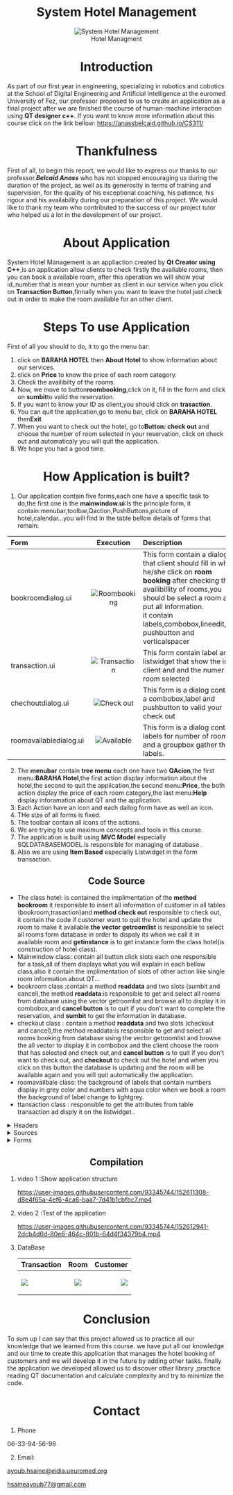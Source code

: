 <h1 align="center">System Hotel Management</h1>
 <p align="center"> <img src="screen.png" title="System Hotel Management "><br> Hotel Managment</p> 


<h1 align="center">Introduction</h1>

As part of our first year in engineering, specializing in robotics and cobotics at the School of Digital Engineering and Artificial Intelligence at the euromed University of Fez, our professor proposed to us to create an application as a final project after we are finished the course of human-machine interaction using **QT designer c++**.
If you want to know more information about this course click on the link bellow:
<https://anassbelcaid.github.io/CS311/>
<h1 align="center">Thankfulness</h1>

First of all, to begin this report, we would like to express our thanks to
our professor.***Belcaid Anass*** who has not stopped encouraging us during the
duration of the project, as well as its generosity in terms of training and supervision,
for the quality of his exceptional coaching, his patience, his rigour and his
availability during our preparation of this project.
We would like to thank my team who contributed to the success of our project
tutor who helped us a lot in the development of our project.

<h1 align="center">About Application</h1>

System Hotel Management is an appliaction created by **Qt Creator using C++**,is an application allow clients to check firstly the available rooms, then you can book a available room, after this operation we will show your id_number that is mean your number as client in our service when you click on **Transaction Button**,finnally when you want to leave the hotel just check out in order to make the room available for an other client.

<h1 align="center">Steps To use Application</h1>

First of all you should to do, it to go the menu bar:
1. click on **BARAHA HOTEL** then **About Hotel** to show information about our services.
2. click on **Price** to know the price of each room category.
3.  Check the availibilty of the rooms.
4.  Now, we move to button**roombooking**,click on it, fill in the form and click on **sumbit**to valid the reservation.
5.  If you want to know your ID as client,you should click on **trasaction**.
6.  You can quit the application,go to menu bar, click on **BARAHA HOTEL** then**Exit** 
7.  When you want to check out the hotel, go to**Button: check out** and choose the number of room selected in your reservation, click on check out and automaticaly you will quit the application.
8.  We hope you had a good time. 



<h1 align="center">How Application is built?</h1>

1. Our application contain five forms,each one have a specific task to do,the first one is the **mainwindow.ui**:Is the principle form, it contain:menubar,toolbar,Qaction,PushButtons,picture of hotel,calendar...you will find in the table bellow details of forms that remain:

| Form        | Execution   | Description   |
| :---        |    :----:   | :---          |
| bookroomdialog.ui      | <p> <img src="roombook.png" title="Roombooking"></p>       | This form contain a dialog that client should fill in when he/she click on **room booking** after checking the availibillity of rooms,you should be select a room and put all information.<br>it contain labels,combobox,lineedit,two pushbutton and verticalspacer   |
| transaction.ui   | <p> <img src="transaction.png" title="Transaction"></p>        | This form contain label and a listwidget that show the id of client and and the numer of room selected       |
| chechoutdialog.ui   | <p> <img src="chechout.png" title="Check out"></p>          | This form is a dialog contain a combobox,label and pushbutton to valid your check out      |
| roomavailabledialog.ui   | <p> <img src="available.png" title="Available"></p>          | This form is a dialog contain labels for number of rooms and a groupbox gather this labels.        |


2. The **menubar** contain **tree menu** each one have two **QAcion**,the first menu:**BARAHA Hotel**,the first action display information about the hotel,the second to quit the application,the second menu:**Price**, the both action display the price of each room category,the last menu:**Help** display inforamation about QT and the application.
3. Each Action have an icon and each dailog form have as well an icon.
4. THe size of all forms is fixed.
5. The toolbar contain all icons of the actions.
6. We are trying to use maximum concepts and tools in this course.
7. The application is built using **MVC Model** especially SQLDATABASEMODEL.is responsible for managing of database .
8. Also we are using **Item Based** especially Listwidget in the form transaction.



<h2 align="center">Code Source</h2>

* The class hotel: is contained the implimentation of the **method bookroom** it responsible to insert all information of customer in all tables (bookroom,trasaction)and **method check out** responsible to check out, it contain the code if customer want to quit the hotel and update the room to make it available.**the vector getroomlist** is responsible to select  all rooms form database in order to dispaly its when we call it in available room and **getinstance** is to get instance form the class hotel(is construction of hotel class).
* Mainwindow class: contain all button click slots each one responsible for a task,all of them displays what you will explain in each bellow class,also it contain the implimentation of slots of other action like single room information about QT... 
* bookroom class :contain a method **readdata** and two slots (sumbit and cancel),the method **readdata**:is responsible to get and select all rooms from database using the vector getroomlist and browse all to display it in combobox,and **cancel button** is to quit if you don't want to complete the reservation, and **sumbit** to get the information in database.
* checkout class : contain a method **readdata** and two slots (checkout and cancel),the method readdata:is responsible to get and select all rooms booking from database using the vector getroomlist and browse the all vector to display it in combobox and the client choose the room that has selected and check out,and **cancel button** is to quit if you don't want to check out, and **checkout** to check out the hotel and when you click on this button the database is updating and the room will be available again and you will quit automatically the application. 
* roomavailbale class: the background of labels that contain numbers display in grey color and numbers with aqua color when we book a room the background of label change to lightgrey.
* ttansaction class : responsible to get the attributes from table transaction ad disply it on the listwidget .
<details>
<summary>Headers</summary>
<br>
 
<details>
<summary>bookroomdialog.h</summary>
<br>
 
```
#ifndef BOOKROOMDIALOG_H
#define BOOKROOMDIALOG_H
#include <QDialog>
#include <QtDebug>
#include <QSqlDatabase>
#include <QSqlDriver>
#include <QSqlError>
#include <QSqlQuery>
#include <QFile>
#include <vector>
#include <QMessageBox>

#include "hotel.h"

namespace Ui {
class BookRoomDialog;
}

class BookRoomDialog : public QDialog
{
    Q_OBJECT

public:
    explicit BookRoomDialog(QWidget *parent = nullptr);
    ~BookRoomDialog();
    void readData();

    QString getname()const;
    int combobox()const;
    QString getaddres()const;
    QString getphone()const; 

private slots:
    void on_btnCancel_clicked();
    void on_btnSubmit_clicked();

private:
    Ui::BookRoomDialog *ui;

};

#endif // BOOKROOMDIALOG_H

```
</details>

<details>
<summary>checkoutdialog.h</summary>
<br>
 
```
#ifndef CHECKOUTDIALOG_H
#define CHECKOUTDIALOG_H

#include <QDialog>
#include <QDebug>
#include <QSqlQuery>
#include <QFile>
#include <QSqlDatabase>
#include <QSqlError>
#include <hotel.h>
#include <QMessageBox>

namespace Ui {
class CheckOutDialog;
}

class CheckOutDialog : public QDialog
{
    Q_OBJECT

public:
    explicit CheckOutDialog(QWidget *parent = nullptr);
    ~CheckOutDialog();
    void readData();
    //int box()const;


private slots:
    void on_btnCancel_clicked();
    void on_btnCheckout_clicked();
private:
    Ui::CheckOutDialog *ui;
};

#endif // CHECKOUTDIALOG_H
 
```
</details>
  
  
<details>
<summary>roomavailabledailog.h></summary>
<br>
 
```
#ifndef ROOMAVAILABLEWINDOW_H
#define ROOMAVAILABLEWINDOW_H
#include <QDialog>
#include <QDebug>
#include <hotel.h>

namespace Ui {
class RoomAvailableDialog;
}

class RoomAvailableDialog : public QDialog
{
    Q_OBJECT

public:
    explicit RoomAvailableDialog(QWidget *parent = nullptr);
    ~RoomAvailableDialog();
    void readData();

    QString groupBox()const;
private slots:
    void on_pushButton_clicked();

private:
    Ui::RoomAvailableDialog *ui;
};
#endif // ROOMAVAILABLEWINDOW_H
 
```
</details> 
  
<details>
<summary>transaction.h</summary>
<br>
 
```
#ifndef TRANSACTION_H
#define TRANSACTION_H
#include <QSqlDatabase>
#include <QSqlDriver>
#include <QSqlError>
#include <QSqlQuery>
#include <QFile>
#include <QDebug>
#include <QSqlTableModel>
#include <QDialog>

namespace Ui {
class transaction;
}

class transaction : public QDialog
{
    Q_OBJECT

public:
    explicit transaction(QWidget *parent = nullptr);
    void readData();
    ~transaction();

private:
    Ui::transaction *ui;
};
#endif // TRANSACTION_H
 
```
</details> 
  
  
<details>
<summary>hotel.h</summary>
<br>
 
```
#ifndef HOTEL_H
#define HOTEL_H

#include <QDialog>
#include <QDebug>
#include <QSqlQuery>
#include <QFile>
#include <QSqlDatabase>
#include <QSqlError>
#include<vector>

class Hotel
{
private:
    Hotel(){}
    Hotel(Hotel const &){}
    static Hotel * instance;
    void updateHotelData(int room); //update DB & Vector

public:
    int BookRoom(int roomno, QString name, QString contactno, QString govid, QString address);
    int CheckOut(int roomno);
    std::vector<int> RoomAvailability();
    std::vector<int> getRoomList(QString);  //return vector
    static Hotel* getInstance();

};

#endif // HOTEL_H
 
```
</details> 
  
<details>
<summary>mainwindow.h</summary>
<br>
 
```
#ifndef MAINWINDOW_H
#define MAINWINDOW_H

#include <QMainWindow>
#include "bookroomdialog.h"
#include "checkoutdialog.h"
#include "roomavailabledialog.h"
#include "transaction.h"

namespace Ui {
class MainWindow;
}

class MainWindow : public QMainWindow
{
    Q_OBJECT

private:
    RoomAvailableDialog * ptrRoomAvailableDlg;
    CheckOutDialog * ptrCheckOutDlg;
    BookRoomDialog * ptrRoomBookingDlg;
    transaction * ptrTransaction;

public:
    explicit MainWindow(QWidget *parent = nullptr);
    ~MainWindow();

private slots:
    void on_btnRoomBooking_clicked();
    void on_btnRoomCheckout_clicked();
    void on_btnCheckAvailability_clicked();
    void on_bntTransaction_clicked();
    void on_actionAbout_Application_triggered();

    void on_actionAbout_QT_triggered();

    void on_actionInformation_BARAHA_Hotel_triggered();

    void on_actionExit_triggered();

    void on_actionSingle_room_triggered();

    void on_actionDouble_room_triggered();

private:
    Ui::MainWindow *ui;
};

#endif // MAINWINDOW_H
 
```
</details> 
  
</details>

<details>
<summary>Sources</summary>
<br>
 
<details>
<summary>bookroomdialog.cpp</summary>
<br>
 
```
#include "bookroomdialog.h"
#include "ui_bookroomdialog.h"

BookRoomDialog::BookRoomDialog(QWidget *parent) :
    QDialog(parent),
    ui(new Ui::BookRoomDialog)
{
    ui->setupUi(this);
    this->setWindowTitle("Booking a room");
    this->setFixedSize(500,500);
    this->setWindowIcon(QIcon(":/booking_room.jpg"));

}

void BookRoomDialog:: readData()
{
    qDebug()<<"BookRoomDialog:readData";
    std::vector<int>rooms = Hotel::getInstance()->getRoomList("y");
    this->ui->cmbRoomList->clear();

    for(std::vector<int>::iterator it = rooms.begin(); it!=rooms.end(); it++ )
    {
        this->ui->cmbRoomList->addItem(QString::number(*it));
    }
}

BookRoomDialog::~BookRoomDialog()
{
    delete ui;
}

void BookRoomDialog::on_btnCancel_clicked()
{
    this->hide();
}

void BookRoomDialog::on_btnSubmit_clicked()
{
    //call hotel's book room
    int  roomno = ui->cmbRoomList->currentText().toInt();
    QString name = ui->txtName->text();
    QString contactno = ui->txtContactNumber->text();
    QString address = ui->txtAddress->toPlainText();
    QString govtid = ui->txtIdProof->text();


  //  query.prepare("insert into cppbuzz_customer (name, mobileno, govtid, address) values ('" + name + "','" + contactno + "','" + govtid + "','" + address + "')");


    if(roomno < 1)
    {
            QMessageBox::information(
            this,
            tr("Warning!"),
            tr("We are sold out. No room is available") );
            return;
     }

    int ret = Hotel::getInstance()->BookRoom(roomno, name, contactno, govtid, address);

    QString msg = "";
    ret==0?msg="Success!":"Failure!";

    this->hide();

    if(ret == 0)
    {
        QMessageBox::information(
        this,
        tr("Success!"),
        tr("Room has been booked! Please ask for Govt. Id from customer") );
    }
}

//QString BookRoomDialog::getname() const{
//    return ui->txtName->text();

//}

//QString BookRoomDialog::getphone() const{
//    return ui->txtContactNumber->text();


//}

//int BookRoomDialog::combobox() const{
//    return ui->cmbRoomList->currentText().toInt();


//}
//QString BookRoomDialog::getaddres() const{
//    return ui->txtAddress->toPlainText();

//}
 
```
</details>

  
<details>
<summary>checkoutdialog.cpp</summary>
<br>
 
```
#include "checkoutdialog.h"
#include "ui_checkoutdialog.h"
#include "QDebug"

CheckOutDialog::CheckOutDialog(QWidget *parent) :
    QDialog(parent),
    ui(new Ui::CheckOutDialog)
{
    ui->setupUi(this);
    this->setWindowTitle("Check out");
    this->setFixedSize(300,300);
    this->setWindowIcon(QIcon(":/check-out.jpg"));
    qDebug()<<"in constructor of CheckOutDialog";
}



void CheckOutDialog::readData()
{
    std::vector<int>rooms = Hotel::getInstance()->getRoomList("n");
    this->ui->comboBox->clear();

    char flag = 0;
    for(std::vector<int>::iterator it = rooms.begin(); it!=rooms.end(); it++ )
    {
        this->ui->comboBox->addItem(QString::number(*it));
        flag = 1;
    }

    if(flag==1) this->ui->btnCheckout->setEnabled(true);

}
CheckOutDialog::~CheckOutDialog()
{
    delete ui;
}

void CheckOutDialog::on_btnCancel_clicked()
{
    this->show();
}

void CheckOutDialog::on_btnCheckout_clicked()
{

    //call hotels's checkout
    int  roomno = ui->comboBox->currentText().toInt();

    if(roomno < 1)
    {
            QMessageBox::information(
            this,
            tr("Warning!"),
            tr("No room to Check out") );
            return;
     }
    int ret = Hotel::getInstance()->CheckOut(roomno);

    QString msg = "";
    ret==0?msg="Success!":"Failure!";

    this->hide();

    if(ret == 0)
    {
        QMessageBox::information(
        this,
        tr("Success!"),
        tr("Room has been Check-out! Say thank you to Customer") );
    }
}


//int CheckOutDialog::box() const{
//    return ui->comboBox->currentText().toInt();

//}
 
```
</details>
  
<details>
<summary>roomavailabledialog.cpp</summary>
<br>
 
```
#include "roomavailabledialog.h"
#include "ui_roomavailabledialog.h"
#include <QDebug>

RoomAvailableDialog::RoomAvailableDialog(QWidget *parent) :
    QDialog(parent),
    ui(new Ui::RoomAvailableDialog)
{
    ui->setupUi(this);
    this->setFixedSize(380,200);
    this->setWindowTitle("Available room");
    qDebug()<<"In RoomAvailableDialog()";
    //this->setWindowIcon(QIcon(":/available.jpg"));


}

void RoomAvailableDialog::readData()
{
    qDebug()<<"in readData()";

    std::vector<int>rooms = Hotel::getInstance()->getRoomList("y");
    ui->lblinfo->setStyleSheet("QLabel { background-color : grey; color : aqua; }");

    std::vector<int>temprooms =  {101, 102, 103, 104, 105, 201, 202, 203, 204, 205};

    //set default color to all
    for(std::vector<int>::iterator it = temprooms.begin(); it!=temprooms.end(); it++ )
    {
        //Put logic to change color of Labels
        QString lblname = "lbl" + QString::number(*it);
        QLabel * ptr = this->findChild<QLabel*>(lblname);

        if(ptr)
        {
            ptr->setStyleSheet("QLabel { background-color : lightgrey; color : aqua; }");
        }

    }

    for(std::vector<int>::iterator it = rooms.begin(); it!=rooms.end(); it++ )
    {
        //Put logic to change color of Labels
        QString lblname = "lbl" + QString::number(*it);
        QLabel * ptr = this->findChild<QLabel*>(lblname);

        if(ptr)
        {
            //pLabel->setStyleSheet("QLabel { background-color : red; color : blue; }");

            ptr->setStyleSheet("QLabel { background-color : grey; color : aqua; }");
        }

    }
}

RoomAvailableDialog::~RoomAvailableDialog()
{
    qDebug()<<"Deleting RoomAvailableDialog";
    delete ui;
}

QString RoomAvailableDialog::groupBox()const{
        return ui->lbl101->text();
        return ui->lbl102->text();
        return ui->lbl103->text();
        return ui->lbl104->text();
        return ui->lbl105->text();
        return ui->lbl201->text();
        return ui->lbl202->text();
        return ui->lbl203->text();
        return ui->lbl204->text();
        return ui->lbl205->text();



}
void RoomAvailableDialog::on_pushButton_clicked()
{
    this->hide();
}
  
```
</details> 
  
<details>
<summary>transaction.cpp</summary>
<br>
 
```
#include "transaction.h"
#include "ui_transaction.h"

transaction::transaction(QWidget *parent) :
    QDialog(parent),
    ui(new Ui::transaction)
{
    ui->setupUi(this);
    this->setFixedSize(320,180);
    this->setWindowTitle("Transaction ");
   this->setWindowIcon(QIcon(":/transaction-icon.jpg"));

}
void transaction::readData()
{
    QSqlDatabase Database = QSqlDatabase::addDatabase("QSQLITE");
    Database.setDatabaseName("C:\\Users\\Hsaine\\Desktop\\Hotel_Management_in_QT (1)\\Hotel_Management_in_QT (1)\\data");
    if(QFile::exists("C:\\Users\\Hsaine\\Desktop\\Hotel_Management_in_QT (1)\\Hotel_Management_in_QT (1)\\data"))
        qDebug() << "DB file exist";
    else
       qDebug() << "DB file doesn't exists";

    if (!Database.open())
        qDebug() << Database.lastError().text();
    else
        qDebug() << "Database loaded successfull!";

    QSqlQuery query(Database);
    query.prepare("select * from cppbuzz_transaction");

    if(!query.exec())
        qDebug() << query.lastError().text() << query.lastQuery();
    else
        qDebug() << "Update was successful "<< query.lastQuery();


     while(query.next())
     {

         this->ui->lstWidget->addItem(query.value(0).toString() +"************************"+ query.value(1).toString() +"****************"+ query.value(2).toString());
         qDebug() << query.value(0).toString() << " " << query.value(1).toString() << query.value(2).toString();
     }

     Database.close();
}
transaction::~transaction()
{
    delete ui;
}
  
```
</details>  
  
<details>
<summary>hotel.cpp</summary>
<br>
 
```
#include "hotel.h"
#include "QDebug"
#include<QMessageBox>
#include <checkoutdialog.h>

Hotel* Hotel::instance = nullptr;
int Hotel::CheckOut(int roomno)
{
    qDebug()<<"in CheckOut for room no : " << roomno;
    //**** update DB **********

    QSqlDatabase Database = QSqlDatabase::addDatabase("QSQLITE");
    Database.setDatabaseName("C:\\Users\\Hsaine\\Desktop\\Hotel_Management_in_QT (1)\\Hotel_Management_in_QT (1)\\data");
    if(QFile::exists("C:\\Users\\Hsaine\\Desktop\\Hotel_Management_in_QT (1)\\Hotel_Management_in_QT (1)\\data"))
        qDebug() << "DB file exist";
    else
       qDebug() << "DB file doesn't exists";

    if (!Database.open())
        qDebug() << Database.lastError().text();
    else
        qDebug() << "Database loaded successfull!";

    QSqlQuery query(Database);
    query.prepare("update cppbuzz_room set available ='y' where number='" +QString::number(roomno)+ "'");

    if(!query.exec())
        qDebug() << query.lastError().text() << query.lastQuery();
    else
        qDebug() << "Update was successful "<< query.lastQuery();


    Database.close();
    //getRoomList();
    CheckOut(roomno);
    return 0;
}

int Hotel::BookRoom(int roomno, QString name, QString contactno, QString govtid, QString address)
{
    qDebug() << "in BookRoom for room no : "<< roomno;

    //**** update DB **********


    QSqlDatabase Database = QSqlDatabase::addDatabase("QSQLITE");
    Database.setDatabaseName("C:\\Users\\Hsaine\\Desktop\\Hotel_Management_in_QT (1)\\Hotel_Management_in_QT (1)\\data");
    if(QFile::exists("C:\\Users\\Hsaine\\Desktop\\Hotel_Management_in_QT (1)\\Hotel_Management_in_QT (1)\\data"))
        qDebug() << "DB file exist";
    else
       qDebug() << "DB file doesn't exists";

    if (!Database.open())
        qDebug() << Database.lastError().text();
    else
        qDebug() << "Database loaded successfull!";

   QSqlQuery query(Database);
 //query.prepare("insert into cppbuzz_room (number) values ('"+QString::number(roomno)+ "')");

    if(!query.exec())
        qDebug() << query.lastError().text() << query.lastQuery();
    //prepare hotel room query
    query.prepare("update cppbuzz_room set available ='n' where number='" +QString::number(roomno)+ "'");
    if(!query.exec())
        qDebug() << query.lastError().text() << query.lastQuery();
    else
        qDebug() << "Update was successful "<< query.lastQuery();

    //prepare customer query
    query.clear();
    query.prepare("insert into cppbuzz_customer (name, mobileno, govtid, address) values ('" + name + "','" + contactno + "','" + govtid + "','" + address + "')");
    QString customer_id;
    if(!query.exec())
        qDebug() << query.lastError().text() << query.lastQuery();
    else
    {
        qDebug() << "Update was successful "<< query.lastQuery();
        customer_id = query.lastInsertId().toString();
        qDebug() <<"Last Inserted Id is  : "<< customer_id;
    }

    //prepare transaction query
    query.clear();
    query.prepare("insert into cppbuzz_transaction (room, customer_id) values ('" + QString::number(roomno) + "','" + customer_id + "')");
    if(!query.exec())
        qDebug() << query.lastError().text() << query.lastQuery();
    else
    {
        qDebug() <<"Update was successful "<< query.lastQuery();
        qDebug() <<"Last Inserted Id is  : "<<query.lastInsertId().toString();
    }




    Database.close();
    //getRoomList();
    return 0;
}

std::vector<int> Hotel::getRoomList(QString flag = "y")
{
        std::vector<int> rooms;
        //if(availableRooms.empty())
        QSqlDatabase Database = QSqlDatabase::addDatabase("QSQLITE");
        Database.setDatabaseName("C:\\Users\\Hsaine\\Desktop\\Hotel_Management_in_QT (1)\\Hotel_Management_in_QT (1)\\data");
        if(QFile::exists("C:\\Users\\Hsaine\\Desktop\\Hotel_Management_in_QT (1)\\Hotel_Management_in_QT (1)\\data"))
            qDebug() << "DB file exist";
        else
           qDebug() << "DB file doesn't exists";

        if (!Database.open())
            qDebug() << Database.lastError().text();
        else
            qDebug() << "Database loaded successfull!";

        QSqlQuery query(Database);
        query.prepare("select number from cppbuzz_room where available = '" + flag + "'");

        if(!query.exec())
            qDebug() << query.lastError().text() << query.lastQuery();
        else
            qDebug() << "Fetch was successful";

        while(query.next())
        {
            QString record = query.value(0).toString();
            rooms.push_back(record.toInt());
            qDebug()<<"Line is : "<<record;
        }

        Database.close();
        return rooms;
}

Hotel *Hotel::getInstance()
{
    if(instance == nullptr)
        instance = new Hotel();
    return instance;
}
  
```
</details>  
  
  
<details>
<summary>mainwindow.cpp</summary>
<br>
 
```
#include "mainwindow.h"
#include "ui_mainwindow.h"
#include<QDebug>

MainWindow::MainWindow(QWidget *parent) :
    QMainWindow(parent),
    ui(new Ui::MainWindow)
{
    ui->setupUi(this);
    this->setFixedSize(1000,1000);

    ptrRoomAvailableDlg = new RoomAvailableDialog(this);
    ptrCheckOutDlg = new CheckOutDialog(this);
    ptrRoomBookingDlg = new BookRoomDialog(this);
    ptrTransaction = new transaction(this);

    QPixmap pm(":/booking.jfif"); // <- path to image file
    ui->imgLabel->setPixmap(pm);
    ui->imgLabel->setScaledContents(true);
    this->setWindowTitle("Booking Hotel");   //title of the application
    this->setWindowIcon(QIcon(":/booking.jfif"));
}

MainWindow::~MainWindow()
{
    qDebug()<<"MainWindow: Deleting";
    delete ui;
    delete ptrRoomBookingDlg;
    delete ptrCheckOutDlg;
    delete ptrRoomAvailableDlg;
    delete ptrTransaction;
}

void MainWindow::on_btnRoomBooking_clicked()
{
    //create the dialog
//    BookRoomDialog D;
//    D.setModal(false);
//    //exécuter le dialogue
//    auto reply = D.exec();


//        if(reply == BookRoomDialog::Accepted)

    qDebug() <<this->metaObject()->className()<< ": In Room Booking";
    ptrRoomBookingDlg->readData();
    ptrRoomBookingDlg->show();

    if(ptrRoomBookingDlg->isVisible())
        qDebug()<<"New Window is visible";
    else
        qDebug()<<"New Window is not visible";
   // BookRoom();
}

void MainWindow::on_btnRoomCheckout_clicked()
{
    //create the dialog
//    CheckOutDialog D1;
//    D1.setModal(false);
//    auto reply1 = D1.exec();


//        if(reply1 == CheckOutDialog::Accepted)

    qDebug() <<this->metaObject()->className()<< ": In Room Checkout";
    ptrCheckOutDlg->readData();
    ptrCheckOutDlg->show();
}

void MainWindow::on_btnCheckAvailability_clicked()
{

    //create the dialog
//    RoomAvailableDialog D2;
//    D2.setModal(false);
//    auto reply2 = D2.exec();


//        if(reply2 == RoomAvailableDialog::Accepted)

    qDebug() <<this->metaObject()->className()<< ": In Check Availability";
    ptrRoomAvailableDlg->readData();
    ptrRoomAvailableDlg->show();
}

void MainWindow::on_bntTransaction_clicked()
{
    ptrTransaction->readData();
    ptrTransaction->show();
}

void MainWindow::on_actionAbout_Application_triggered()
{
    QMessageBox::about(this, "About Application","System Hotel Management is an appliaction "
"created by Qt Creator using C++,"
"is an application allow clients to"
" check the available of rooms "
"then you can book a room available,"
"after this operation we will show your"
" id_number that is mean your number as client in our service "
"when you click on Transaction Button,finnally when you want to "
"leave the hotel just check out for make the room available for other client.");
}


void MainWindow::on_actionAbout_QT_triggered()
{
    QMessageBox::aboutQt(this, "About QT");

}


void MainWindow::on_actionInformation_BARAHA_Hotel_triggered()
{
    QMessageBox::about(this, "About BARAHA HOTEL","Welcome to BARAHA HOTEL Is Hotel 3 Stars,the rooms from 101 to "
"105 are single rooms and the rooms from 201 to 205  are double.");

}


void MainWindow::on_actionExit_triggered()
{
    auto reply =QMessageBox::question(this,"Exit","Do you really want to quit our interface!");
    if(reply==QMessageBox::Yes){
        qApp->exit();
    }
}


void MainWindow::on_actionSingle_room_triggered()
{

    QMessageBox::about(this, "Single Room","2000$");
}


void MainWindow::on_actionDouble_room_triggered()
{
    QMessageBox::about(this, "Double Room","1500$");

}

 
    
```
</details>   
  
 
<details>
<summary>main.cpp</summary>
<br>
 
```
#include "mainwindow.h"
#include <QApplication>

int main(int argc, char *argv[])
{
    QApplication a(argc, argv);
    MainWindow w;
    w.show();
    return a.exec();
}
 
```
</details>    
  
</details>


<details>
<summary>Forms</summary>
<br>

<details>
<summary>bookroomdailog.ui</summary>
<br>
 
```
  
<?xml version="1.0" encoding="UTF-8"?>
<ui version="4.0">
 <class>BookRoomDialog</class>
 <widget class="QDialog" name="BookRoomDialog">
  <property name="windowModality">
   <enum>Qt::WindowModal</enum>
  </property>
  <property name="geometry">
   <rect>
    <x>0</x>
    <y>0</y>
    <width>783</width>
    <height>454</height>
   </rect>
  </property>
  <property name="windowTitle">
   <string>Booka a Room</string>
  </property>
  <widget class="QWidget" name="layoutWidget">
   <property name="geometry">
    <rect>
     <x>50</x>
     <y>30</y>
     <width>352</width>
     <height>376</height>
    </rect>
   </property>
   <layout class="QGridLayout" name="gridLayout">
    <item row="0" column="0">
     <widget class="QLabel" name="label">
      <property name="font">
       <font>
        <pointsize>12</pointsize>
       </font>
      </property>
      <property name="text">
       <string>Select Room</string>
      </property>
     </widget>
    </item>
    <item row="0" column="1">
     <widget class="QComboBox" name="cmbRoomList">
      <item>
       <property name="text">
        <string>101</string>
       </property>
      </item>
      <item>
       <property name="text">
        <string>102</string>
       </property>
      </item>
      <item>
       <property name="text">
        <string>103</string>
       </property>
      </item>
      <item>
       <property name="text">
        <string>104</string>
       </property>
      </item>
      <item>
       <property name="text">
        <string>105</string>
       </property>
      </item>
      <item>
       <property name="text">
        <string>201</string>
       </property>
      </item>
      <item>
       <property name="text">
        <string>202</string>
       </property>
      </item>
      <item>
       <property name="text">
        <string>203</string>
       </property>
      </item>
      <item>
       <property name="text">
        <string>204</string>
       </property>
      </item>
      <item>
       <property name="text">
        <string>205</string>
       </property>
      </item>
     </widget>
    </item>
    <item row="1" column="0">
     <widget class="QLabel" name="label_2">
      <property name="font">
       <font>
        <pointsize>12</pointsize>
       </font>
      </property>
      <property name="text">
       <string>Name</string>
      </property>
     </widget>
    </item>
    <item row="1" column="1">
     <widget class="QLineEdit" name="txtName"/>
    </item>
    <item row="2" column="0">
     <widget class="QLabel" name="label_3">
      <property name="font">
       <font>
        <pointsize>12</pointsize>
       </font>
      </property>
      <property name="text">
       <string>Contact No</string>
      </property>
     </widget>
    </item>
    <item row="2" column="1">
     <widget class="QLineEdit" name="txtContactNumber"/>
    </item>
    <item row="3" column="0">
     <widget class="QLabel" name="label_5">
      <property name="font">
       <font>
        <pointsize>12</pointsize>
       </font>
      </property>
      <property name="text">
       <string>Id Proof</string>
      </property>
     </widget>
    </item>
    <item row="3" column="1">
     <widget class="QLineEdit" name="txtIdProof"/>
    </item>
    <item row="4" column="0">
     <widget class="QLabel" name="label_4">
      <property name="font">
       <font>
        <pointsize>12</pointsize>
       </font>
      </property>
      <property name="text">
       <string>Address</string>
      </property>
     </widget>
    </item>
    <item row="4" column="1">
     <widget class="QTextEdit" name="txtAddress"/>
    </item>
    <item row="5" column="1">
     <spacer name="verticalSpacer">
      <property name="orientation">
       <enum>Qt::Vertical</enum>
      </property>
      <property name="sizeHint" stdset="0">
       <size>
        <width>20</width>
        <height>40</height>
       </size>
      </property>
     </spacer>
    </item>
    <item row="6" column="0" colspan="2">
     <layout class="QHBoxLayout" name="horizontalLayout">
      <item>
       <spacer name="horizontalSpacer">
        <property name="orientation">
         <enum>Qt::Horizontal</enum>
        </property>
        <property name="sizeHint" stdset="0">
         <size>
          <width>40</width>
          <height>20</height>
         </size>
        </property>
       </spacer>
      </item>
      <item>
       <widget class="QPushButton" name="btnCancel">
        <property name="font">
         <font>
          <pointsize>10</pointsize>
         </font>
        </property>
        <property name="text">
         <string>Cancel</string>
        </property>
       </widget>
      </item>
      <item>
       <widget class="QPushButton" name="btnSubmit">
        <property name="font">
         <font>
          <pointsize>10</pointsize>
         </font>
        </property>
        <property name="text">
         <string>Submit</string>
        </property>
       </widget>
      </item>
     </layout>
    </item>
   </layout>
  </widget>
 </widget>
 <resources/>
 <connections>
  <connection>
   <sender>btnSubmit</sender>
   <signal>clicked()</signal>
   <receiver>BookRoomDialog</receiver>
   <slot>accept()</slot>
   <hints>
    <hint type="sourcelabel">
     <x>136</x>
     <y>230</y>
    </hint>
    <hint type="destinationlabel">
     <x>151</x>
     <y>235</y>
    </hint>
   </hints>
  </connection>
  <connection>
   <sender>btnCancel</sender>
   <signal>clicked()</signal>
   <receiver>BookRoomDialog</receiver>
   <slot>reject()</slot>
   <hints>
    <hint type="sourcelabel">
     <x>249</x>
     <y>212</y>
    </hint>
    <hint type="destinationlabel">
     <x>297</x>
     <y>208</y>
    </hint>
   </hints>
  </connection>
 </connections>
</ui>
  
```
</details> 

<details>
<summary>checkoutdailog.ui</summary>
<br>
 
```
 
<?xml version="1.0" encoding="UTF-8"?>
<ui version="4.0">
 <class>CheckOutDialog</class>
 <widget class="QDialog" name="CheckOutDialog">
  <property name="windowModality">
   <enum>Qt::WindowModal</enum>
  </property>
  <property name="geometry">
   <rect>
    <x>0</x>
    <y>0</y>
    <width>320</width>
    <height>128</height>
   </rect>
  </property>
  <property name="windowTitle">
   <string>Check Out</string>
  </property>
  <widget class="QComboBox" name="comboBox">
   <property name="geometry">
    <rect>
     <x>160</x>
     <y>30</y>
     <width>69</width>
     <height>22</height>
    </rect>
   </property>
   <property name="font">
    <font>
     <pointsize>12</pointsize>
    </font>
   </property>
   <item>
    <property name="text">
     <string>101</string>
    </property>
   </item>
  </widget>
  <widget class="QLabel" name="label">
   <property name="geometry">
    <rect>
     <x>60</x>
     <y>30</y>
     <width>91</width>
     <height>21</height>
    </rect>
   </property>
   <property name="font">
    <font>
     <pointsize>12</pointsize>
    </font>
   </property>
   <property name="text">
    <string>Select Room</string>
   </property>
  </widget>
  <widget class="QPushButton" name="btnCheckout">
   <property name="geometry">
    <rect>
     <x>80</x>
     <y>80</y>
     <width>70</width>
     <height>25</height>
    </rect>
   </property>
   <property name="font">
    <font>
     <pointsize>10</pointsize>
    </font>
   </property>
   <property name="text">
    <string>Check Out</string>
   </property>
  </widget>
  <widget class="QPushButton" name="btnCancel">
   <property name="geometry">
    <rect>
     <x>160</x>
     <y>80</y>
     <width>70</width>
     <height>25</height>
    </rect>
   </property>
   <property name="font">
    <font>
     <pointsize>10</pointsize>
    </font>
   </property>
   <property name="text">
    <string>Cancel</string>
   </property>
  </widget>
 </widget>
 <resources/>
 <connections>
  <connection>
   <sender>btnCancel</sender>
   <signal>clicked()</signal>
   <receiver>CheckOutDialog</receiver>
   <slot>reject()</slot>
   <hints>
    <hint type="sourcelabel">
     <x>228</x>
     <y>93</y>
    </hint>
    <hint type="destinationlabel">
     <x>279</x>
     <y>83</y>
    </hint>
   </hints>
  </connection>
 </connections>
</ui>

  
```
</details>  
  
<details>
<summary>roomavailabledialog.ui</summary>
<br>
 
```
<?xml version="1.0" encoding="UTF-8"?>
<ui version="4.0">
 <class>RoomAvailableDialog</class>
 <widget class="QDialog" name="RoomAvailableDialog">
  <property name="windowModality">
   <enum>Qt::WindowModal</enum>
  </property>
  <property name="enabled">
   <bool>false</bool>
  </property>
  <property name="geometry">
   <rect>
    <x>0</x>
    <y>0</y>
    <width>380</width>
    <height>200</height>
   </rect>
  </property>
  <property name="windowTitle">
   <string>Available Rooms</string>
  </property>
  <property name="autoFillBackground">
   <bool>true</bool>
  </property>
  <widget class="QGroupBox" name="groupBox">
   <property name="geometry">
    <rect>
     <x>30</x>
     <y>20</y>
     <width>311</width>
     <height>151</height>
    </rect>
   </property>
   <property name="title">
    <string>Rooms Availability</string>
   </property>
   <widget class="QLabel" name="lbl101">
    <property name="geometry">
     <rect>
      <x>10</x>
      <y>30</y>
      <width>50</width>
      <height>50</height>
     </rect>
    </property>
    <property name="font">
     <font>
      <pointsize>12</pointsize>
      <weight>75</weight>
      <bold>true</bold>
     </font>
    </property>
    <property name="text">
     <string>101</string>
    </property>
    <property name="textFormat">
     <enum>Qt::RichText</enum>
    </property>
    <property name="scaledContents">
     <bool>true</bool>
    </property>
    <property name="alignment">
     <set>Qt::AlignCenter</set>
    </property>
   </widget>
   <widget class="QLabel" name="lbl102">
    <property name="geometry">
     <rect>
      <x>70</x>
      <y>30</y>
      <width>50</width>
      <height>50</height>
     </rect>
    </property>
    <property name="font">
     <font>
      <pointsize>12</pointsize>
      <weight>75</weight>
      <bold>true</bold>
     </font>
    </property>
    <property name="text">
     <string>102</string>
    </property>
    <property name="scaledContents">
     <bool>true</bool>
    </property>
    <property name="alignment">
     <set>Qt::AlignCenter</set>
    </property>
   </widget>
   <widget class="QLabel" name="lbl103">
    <property name="geometry">
     <rect>
      <x>130</x>
      <y>30</y>
      <width>50</width>
      <height>50</height>
     </rect>
    </property>
    <property name="font">
     <font>
      <pointsize>12</pointsize>
      <weight>75</weight>
      <bold>true</bold>
     </font>
    </property>
    <property name="text">
     <string>103</string>
    </property>
    <property name="scaledContents">
     <bool>true</bool>
    </property>
    <property name="alignment">
     <set>Qt::AlignCenter</set>
    </property>
   </widget>
   <widget class="QLabel" name="lbl104">
    <property name="geometry">
     <rect>
      <x>190</x>
      <y>30</y>
      <width>50</width>
      <height>50</height>
     </rect>
    </property>
    <property name="font">
     <font>
      <pointsize>12</pointsize>
      <weight>75</weight>
      <bold>true</bold>
     </font>
    </property>
    <property name="text">
     <string>104</string>
    </property>
    <property name="scaledContents">
     <bool>true</bool>
    </property>
    <property name="alignment">
     <set>Qt::AlignCenter</set>
    </property>
   </widget>
   <widget class="QLabel" name="lbl105">
    <property name="geometry">
     <rect>
      <x>250</x>
      <y>30</y>
      <width>50</width>
      <height>50</height>
     </rect>
    </property>
    <property name="font">
     <font>
      <pointsize>12</pointsize>
      <weight>75</weight>
      <bold>true</bold>
     </font>
    </property>
    <property name="text">
     <string>105</string>
    </property>
    <property name="scaledContents">
     <bool>true</bool>
    </property>
    <property name="alignment">
     <set>Qt::AlignCenter</set>
    </property>
   </widget>
   <widget class="QLabel" name="lbl204">
    <property name="geometry">
     <rect>
      <x>190</x>
      <y>90</y>
      <width>50</width>
      <height>50</height>
     </rect>
    </property>
    <property name="font">
     <font>
      <pointsize>12</pointsize>
      <weight>75</weight>
      <bold>true</bold>
     </font>
    </property>
    <property name="text">
     <string>204</string>
    </property>
    <property name="scaledContents">
     <bool>true</bool>
    </property>
    <property name="alignment">
     <set>Qt::AlignCenter</set>
    </property>
   </widget>
   <widget class="QLabel" name="lbl205">
    <property name="geometry">
     <rect>
      <x>250</x>
      <y>90</y>
      <width>50</width>
      <height>50</height>
     </rect>
    </property>
    <property name="font">
     <font>
      <pointsize>12</pointsize>
      <weight>75</weight>
      <bold>true</bold>
     </font>
    </property>
    <property name="text">
     <string>205</string>
    </property>
    <property name="scaledContents">
     <bool>true</bool>
    </property>
    <property name="alignment">
     <set>Qt::AlignCenter</set>
    </property>
   </widget>
   <widget class="QLabel" name="lbl203">
    <property name="geometry">
     <rect>
      <x>130</x>
      <y>90</y>
      <width>50</width>
      <height>50</height>
     </rect>
    </property>
    <property name="font">
     <font>
      <pointsize>12</pointsize>
      <weight>75</weight>
      <bold>true</bold>
     </font>
    </property>
    <property name="text">
     <string>203</string>
    </property>
    <property name="scaledContents">
     <bool>true</bool>
    </property>
    <property name="alignment">
     <set>Qt::AlignCenter</set>
    </property>
   </widget>
   <widget class="QLabel" name="lbl201">
    <property name="geometry">
     <rect>
      <x>10</x>
      <y>90</y>
      <width>50</width>
      <height>50</height>
     </rect>
    </property>
    <property name="font">
     <font>
      <pointsize>12</pointsize>
      <weight>75</weight>
      <bold>true</bold>
     </font>
    </property>
    <property name="text">
     <string>201</string>
    </property>
    <property name="scaledContents">
     <bool>true</bool>
    </property>
    <property name="alignment">
     <set>Qt::AlignCenter</set>
    </property>
   </widget>
   <widget class="QLabel" name="lbl202">
    <property name="geometry">
     <rect>
      <x>70</x>
      <y>90</y>
      <width>50</width>
      <height>50</height>
     </rect>
    </property>
    <property name="font">
     <font>
      <pointsize>12</pointsize>
      <weight>75</weight>
      <bold>true</bold>
     </font>
    </property>
    <property name="text">
     <string>202</string>
    </property>
    <property name="scaledContents">
     <bool>true</bool>
    </property>
    <property name="alignment">
     <set>Qt::AlignCenter</set>
    </property>
   </widget>
  </widget>
  <widget class="QLabel" name="lblinfo">
   <property name="geometry">
    <rect>
     <x>40</x>
     <y>170</y>
     <width>47</width>
     <height>13</height>
    </rect>
   </property>
   <property name="text">
    <string>Available</string>
   </property>
  </widget>
 </widget>
 <resources/>
 <connections/>
</ui>
 
  
```
</details>   
  
<details>
<summary>transaction.ui</summary>
<br>
 
```
<?xml version="1.0" encoding="UTF-8"?>
<ui version="4.0">
 <class>transaction</class>
 <widget class="QDialog" name="transaction">
  <property name="windowModality">
   <enum>Qt::WindowModal</enum>
  </property>
  <property name="geometry">
   <rect>
    <x>0</x>
    <y>0</y>
    <width>320</width>
    <height>240</height>
   </rect>
  </property>
  <property name="windowTitle">
   <string>Booking Transaction</string>
  </property>
  <widget class="QListWidget" name="lstWidget">
   <property name="geometry">
    <rect>
     <x>10</x>
     <y>40</y>
     <width>301</width>
     <height>111</height>
    </rect>
   </property>
  </widget>
  <widget class="QLabel" name="label">
   <property name="geometry">
    <rect>
     <x>10</x>
     <y>23</y>
     <width>301</width>
     <height>20</height>
    </rect>
   </property>
   <property name="font">
    <font>
     <pointsize>10</pointsize>
     <weight>75</weight>
     <bold>true</bold>
    </font>
   </property>
   <property name="text">
    <string>Transaction Id         Room No         Customer Id         </string>
   </property>
  </widget>
 </widget>
 <resources/>
 <connections/>
</ui>
 
  
```
</details>   
 
<details>
<summary>mainwindow.ui</summary>
<br>
 
```
<?xml version="1.0" encoding="UTF-8"?>
<ui version="4.0">
 <class>MainWindow</class>
 <widget class="QMainWindow" name="MainWindow">
  <property name="geometry">
   <rect>
    <x>0</x>
    <y>0</y>
    <width>864</width>
    <height>547</height>
   </rect>
  </property>
  <property name="font">
   <font>
    <kerning>false</kerning>
   </font>
  </property>
  <property name="windowTitle">
   <string>Hotel Management 1.0</string>
  </property>
  <widget class="QWidget" name="centralWidget">
   <widget class="QLabel" name="imgLabel">
    <property name="geometry">
     <rect>
      <x>80</x>
      <y>120</y>
      <width>371</width>
      <height>231</height>
     </rect>
    </property>
    <property name="text">
     <string/>
    </property>
   </widget>
   <widget class="QWidget" name="layoutWidget_3">
    <property name="geometry">
     <rect>
      <x>30</x>
      <y>20</y>
      <width>676</width>
      <height>61</height>
     </rect>
    </property>
    <layout class="QVBoxLayout" name="verticalLayout">
     <item>
      <widget class="QLabel" name="label_5">
       <property name="font">
        <font>
         <weight>75</weight>
         <italic>true</italic>
         <bold>true</bold>
         <underline>false</underline>
         <kerning>false</kerning>
        </font>
       </property>
       <property name="text">
        <string>Welcome to our hotel booking management system We hope our customers will like our services and have a good time.</string>
       </property>
       <property name="alignment">
        <set>Qt::AlignHCenter|Qt::AlignTop</set>
       </property>
      </widget>
     </item>
     <item>
      <spacer name="verticalSpacer">
       <property name="orientation">
        <enum>Qt::Vertical</enum>
       </property>
       <property name="sizeHint" stdset="0">
        <size>
         <width>20</width>
         <height>40</height>
        </size>
       </property>
      </spacer>
     </item>
    </layout>
   </widget>
   <widget class="QWidget" name="layoutWidget_2">
    <property name="geometry">
     <rect>
      <x>510</x>
      <y>460</y>
      <width>202</width>
      <height>22</height>
     </rect>
    </property>
    <layout class="QHBoxLayout" name="horizontalLayout">
     <item>
      <spacer name="horizontalSpacer">
       <property name="orientation">
        <enum>Qt::Horizontal</enum>
       </property>
       <property name="sizeHint" stdset="0">
        <size>
         <width>40</width>
         <height>20</height>
        </size>
       </property>
      </spacer>
     </item>
     <item>
      <widget class="QLabel" name="label_2">
       <property name="font">
        <font>
         <pointsize>10</pointsize>
         <kerning>false</kerning>
        </font>
       </property>
       <property name="text">
        <string>BY Hsaine_Rachid_Berriane</string>
       </property>
      </widget>
     </item>
    </layout>
   </widget>
   <widget class="QWidget" name="layoutWidget">
    <property name="geometry">
     <rect>
      <x>110</x>
      <y>450</y>
      <width>304</width>
      <height>53</height>
     </rect>
    </property>
    <layout class="QVBoxLayout" name="verticalLayout_2">
     <item>
      <widget class="QLabel" name="label_3">
       <property name="font">
        <font>
         <weight>75</weight>
         <bold>true</bold>
         <kerning>false</kerning>
        </font>
       </property>
       <property name="text">
        <string>Adress : city center opposite with the stock exchange</string>
       </property>
      </widget>
     </item>
     <item>
      <widget class="QLabel" name="label_4">
       <property name="font">
        <font>
         <weight>75</weight>
         <bold>true</bold>
         <kerning>false</kerning>
        </font>
       </property>
       <property name="text">
        <string>Tel : 05 35 30 32 30</string>
       </property>
      </widget>
     </item>
    </layout>
   </widget>
   <widget class="QCalendarWidget" name="calendarWidget">
    <property name="geometry">
     <rect>
      <x>520</x>
      <y>100</y>
      <width>312</width>
      <height>183</height>
     </rect>
    </property>
   </widget>
   <widget class="QWidget" name="layoutWidget">
    <property name="geometry">
     <rect>
      <x>540</x>
      <y>300</y>
      <width>252</width>
      <height>62</height>
     </rect>
    </property>
    <layout class="QGridLayout" name="gridLayout">
     <item row="0" column="0">
      <widget class="QPushButton" name="btnCheckAvailability">
       <property name="font">
        <font>
         <pointsize>12</pointsize>
         <kerning>false</kerning>
        </font>
       </property>
       <property name="text">
        <string>Check Availability</string>
       </property>
       <property name="autoDefault">
        <bool>true</bool>
       </property>
       <property name="default">
        <bool>true</bool>
       </property>
       <property name="flat">
        <bool>false</bool>
       </property>
      </widget>
     </item>
     <item row="1" column="1">
      <widget class="QPushButton" name="bntTransaction">
       <property name="font">
        <font>
         <pointsize>12</pointsize>
         <kerning>false</kerning>
        </font>
       </property>
       <property name="text">
        <string>Transactions</string>
       </property>
       <property name="autoDefault">
        <bool>true</bool>
       </property>
       <property name="default">
        <bool>true</bool>
       </property>
       <property name="flat">
        <bool>false</bool>
       </property>
      </widget>
     </item>
     <item row="0" column="1">
      <widget class="QPushButton" name="btnRoomBooking">
       <property name="font">
        <font>
         <pointsize>12</pointsize>
         <kerning>false</kerning>
        </font>
       </property>
       <property name="text">
        <string>Room Booking</string>
       </property>
       <property name="autoDefault">
        <bool>true</bool>
       </property>
       <property name="default">
        <bool>true</bool>
       </property>
       <property name="flat">
        <bool>false</bool>
       </property>
      </widget>
     </item>
     <item row="1" column="0">
      <widget class="QPushButton" name="btnRoomCheckout">
       <property name="font">
        <font>
         <pointsize>12</pointsize>
         <kerning>false</kerning>
        </font>
       </property>
       <property name="text">
        <string>Check-Out</string>
       </property>
       <property name="default">
        <bool>true</bool>
       </property>
       <property name="flat">
        <bool>false</bool>
       </property>
      </widget>
     </item>
    </layout>
   </widget>
  </widget>
  <widget class="QMenuBar" name="menuBar">
   <property name="geometry">
    <rect>
     <x>0</x>
     <y>0</y>
     <width>864</width>
     <height>21</height>
    </rect>
   </property>
   <widget class="QMenu" name="menuBARAHA_Hotel">
    <property name="title">
     <string>BARAHA_Hotel</string>
    </property>
    <addaction name="actionInformation_BARAHA_Hotel"/>
    <addaction name="actionExit"/>
   </widget>
   <widget class="QMenu" name="menuPrice">
    <property name="title">
     <string>Price</string>
    </property>
    <addaction name="actionSingle_room"/>
    <addaction name="actionDouble_room"/>
   </widget>
   <widget class="QMenu" name="menuHelp">
    <property name="title">
     <string>Help</string>
    </property>
    <addaction name="actionAbout_Application"/>
    <addaction name="actionAbout_QT"/>
   </widget>
   <addaction name="menuBARAHA_Hotel"/>
   <addaction name="menuPrice"/>
   <addaction name="menuHelp"/>
  </widget>
  <widget class="QToolBar" name="toolBar">
   <property name="windowTitle">
    <string>toolBar</string>
   </property>
   <attribute name="toolBarArea">
    <enum>TopToolBarArea</enum>
   </attribute>
   <attribute name="toolBarBreak">
    <bool>false</bool>
   </attribute>
   <addaction name="actionInformation_BARAHA_Hotel"/>
   <addaction name="actionSingle_room"/>
   <addaction name="actionDouble_room"/>
   <addaction name="separator"/>
   <addaction name="actionAbout_Application"/>
   <addaction name="actionAbout_QT"/>
   <addaction name="separator"/>
   <addaction name="actionExit"/>
  </widget>
  <action name="actionInformation_BARAHA_Hotel">
   <property name="icon">
    <iconset resource="icons.qrc">
     <normaloff>:/h.png</normaloff>:/h.png</iconset>
   </property>
   <property name="text">
    <string>Information_BARAHA Hotel</string>
   </property>
  </action>
  <action name="actionExit">
   <property name="icon">
    <iconset resource="icons.qrc">
     <normaloff>:/exit.jfif</normaloff>:/exit.jfif</iconset>
   </property>
   <property name="text">
    <string>Exit</string>
   </property>
  </action>
  <action name="actionSingle_room">
   <property name="icon">
    <iconset resource="icons.qrc">
     <normaloff>:/single.jfif</normaloff>:/single.jfif</iconset>
   </property>
   <property name="text">
    <string>Single room</string>
   </property>
  </action>
  <action name="actionDouble_room">
   <property name="icon">
    <iconset resource="icons.qrc">
     <normaloff>:/double.jfif</normaloff>:/double.jfif</iconset>
   </property>
   <property name="text">
    <string>Double room</string>
   </property>
  </action>
  <action name="actionAbout_Application">
   <property name="icon">
    <iconset resource="icons.qrc">
     <normaloff>:/app.png</normaloff>:/app.png</iconset>
   </property>
   <property name="text">
    <string>About_Application</string>
   </property>
  </action>
  <action name="actionAbout_QT">
   <property name="icon">
    <iconset resource="icons.qrc">
     <normaloff>:/qt.png</normaloff>:/qt.png</iconset>
   </property>
   <property name="text">
    <string>About QT</string>
   </property>
  </action>
 </widget>
 <layoutdefault spacing="6" margin="11"/>
 <resources>
  <include location="icons.qrc"/>
 </resources>
 <connections/>
</ui>
  
 
```
</details>  
  
</details>

<h2 align="center">Compilation</h2>
 
<ol>
<li>video 1 :Show application structure</li>

 
https://user-images.githubusercontent.com/93345744/152611308-d8e4f65a-4ef6-4ca6-baa7-7d41b1cbfbc7.mp4

<li>video 2 :Test of the application</li>

https://user-images.githubusercontent.com/93345744/152612941-2dcb4d6d-80e6-464c-801b-64d4f34379b4.mp4

<li>DataBase</li>

| Transaction      | Room | Customer     |
| :---        |    :----:   |          ---: |
| <p > <img src="tr.png"><br></p>      | <p > <img src="room.png"><br></p>       | <p > <img src="cust.png"><br></p>  |
 
</ol>



<h1 align="center">Conclusion</h1>

To sum up I can say that this project allowed us to practice all our knowledge that we learned from this course. we have put all our knowledge and our time to create this application that manages the hotel booking of customers and we will develop it in the future by adding other tasks.
finally the application we developed allowed us to discover other library ,practice reading QT documentation and calculate complexity and try to minimize the code.  
  
<h1 align="center">Contact </h1>
  
1. Phone
 
 06-33-94-56-98
  
2. Email:


<ayoub.hsaine@eidia.ueuromed.org>
 
<hsaineayoub77@gmail.com>















